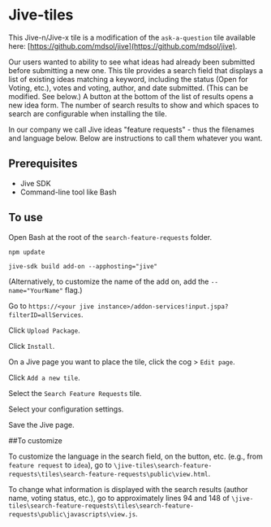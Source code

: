 # Jive-tiles

This Jive-n/Jive-x tile is a modification of the `ask-a-question` tile available here: [https://github.com/mdsol/jive](https://github.com/mdsol/jive).

Our users wanted to ability to see what ideas had already been submitted before submitting a new one. This tile provides a search field that displays a list of existing ideas matching a keyword, including the status (Open for Voting, etc.), votes and voting, author, and date submitted. (This can be modified. See below.) A button at the bottom of the list of results opens a new idea form. The number of search results to show and which spaces to search are configurable when installing the tile.

In our company we call Jive ideas "feature requests" - thus the filenames and language below. Below are instructions to call them whatever you want.

## Prerequisites
- Jive SDK
- Command-line tool like Bash

## To use

Open Bash at the root of the `search-feature-requests` folder.

```npm update```

```jive-sdk build add-on --apphosting="jive"```

(Alternatively, to customize the name of the add on, add the `--name="YourName"` flag.)

Go to `https://<your jive instance>/addon-services!input.jspa?filterID=allServices`.

Click `Upload Package`.

Click `Install`.

On a Jive page you want to place the tile, click the cog > `Edit page`.

Click `Add a new tile`.

Select the `Search Feature Requests` tile.

Select your configuration settings.

Save the Jive page.

##To customize

To customize the language in the search field, on the button, etc. (e.g., from `feature request` to `idea`), go to `\jive-tiles\search-feature-requests\tiles\search-feature-requests\public\view.html`.

To change what information is displayed with the search results (author name, voting status, etc.), go to approximately lines 94 and 148 of `\jive-tiles\search-feature-requests\tiles\search-feature-requests\public\javascripts\view.js`.
